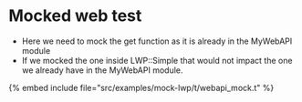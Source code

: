 # Mocked web test


* Here we need to mock the get function as it is already in the MyWebAPI module
* If we mocked the one inside LWP::Simple that would not impact the one we already have in the MyWebAPI module.

{% embed include file="src/examples/mock-lwp/t/webapi_mock.t" %}


